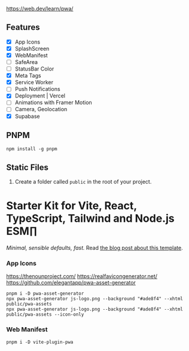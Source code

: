 https://web.dev/learn/pwa/
## Features

- [X] App Icons
- [X] SplashScreen
- [X] WebManifest
- [ ] SafeArea
- [ ] StatusBar Color
- [X] Meta Tags
- [X] Service Worker
- [ ] Push Notifications
- [X] Deployment | Vercel
- [ ] Animations with Framer Motion
- [ ] Camera, Geolocation
- [X] Supabase

## PNPM
```
npm install -g pnpm
```

## Static Files
1. Create a folder called `public` in the root of your project.


# Starter Kit for Vite, React, TypeScript, Tailwind and Node.js ESM∏
_Minimal, sensible defaults, fast._
Read [the blog post about this template](https://cpojer.net/posts/fastest-frontend-tooling-in-2022).


### App Icons 
https://thenounproject.com/
https://realfavicongenerator.net/
https://github.com/elegantapp/pwa-asset-generator
```
pnpm i -D pwa-asset-generator
npx pwa-asset-generator js-logo.png --background "#ade8f4" --xhtml public/pwa-assets
npx pwa-asset-generator js-logo.png --background "#ade8f4" --xhtml public/pwa-assets --icon-only
```

### Web Manifest
```
pnpm i -D vite-plugin-pwa
```